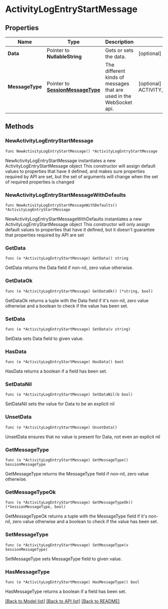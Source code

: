 # ActivityLogEntryStartMessage

## Properties

Name | Type | Description | Notes
------------ | ------------- | ------------- | -------------
**Data** | Pointer to **NullableString** | Gets or sets the data. | [optional] 
**MessageType** | Pointer to [**SessionMessageType**](SessionMessageType.md) | The different kinds of messages that are used in the WebSocket api. | [optional] [readonly] [default to ACTIVITY_LOG_ENTRY_START]

## Methods

### NewActivityLogEntryStartMessage

`func NewActivityLogEntryStartMessage() *ActivityLogEntryStartMessage`

NewActivityLogEntryStartMessage instantiates a new ActivityLogEntryStartMessage object
This constructor will assign default values to properties that have it defined,
and makes sure properties required by API are set, but the set of arguments
will change when the set of required properties is changed

### NewActivityLogEntryStartMessageWithDefaults

`func NewActivityLogEntryStartMessageWithDefaults() *ActivityLogEntryStartMessage`

NewActivityLogEntryStartMessageWithDefaults instantiates a new ActivityLogEntryStartMessage object
This constructor will only assign default values to properties that have it defined,
but it doesn't guarantee that properties required by API are set

### GetData

`func (o *ActivityLogEntryStartMessage) GetData() string`

GetData returns the Data field if non-nil, zero value otherwise.

### GetDataOk

`func (o *ActivityLogEntryStartMessage) GetDataOk() (*string, bool)`

GetDataOk returns a tuple with the Data field if it's non-nil, zero value otherwise
and a boolean to check if the value has been set.

### SetData

`func (o *ActivityLogEntryStartMessage) SetData(v string)`

SetData sets Data field to given value.

### HasData

`func (o *ActivityLogEntryStartMessage) HasData() bool`

HasData returns a boolean if a field has been set.

### SetDataNil

`func (o *ActivityLogEntryStartMessage) SetDataNil(b bool)`

 SetDataNil sets the value for Data to be an explicit nil

### UnsetData
`func (o *ActivityLogEntryStartMessage) UnsetData()`

UnsetData ensures that no value is present for Data, not even an explicit nil
### GetMessageType

`func (o *ActivityLogEntryStartMessage) GetMessageType() SessionMessageType`

GetMessageType returns the MessageType field if non-nil, zero value otherwise.

### GetMessageTypeOk

`func (o *ActivityLogEntryStartMessage) GetMessageTypeOk() (*SessionMessageType, bool)`

GetMessageTypeOk returns a tuple with the MessageType field if it's non-nil, zero value otherwise
and a boolean to check if the value has been set.

### SetMessageType

`func (o *ActivityLogEntryStartMessage) SetMessageType(v SessionMessageType)`

SetMessageType sets MessageType field to given value.

### HasMessageType

`func (o *ActivityLogEntryStartMessage) HasMessageType() bool`

HasMessageType returns a boolean if a field has been set.


[[Back to Model list]](../README.md#documentation-for-models) [[Back to API list]](../README.md#documentation-for-api-endpoints) [[Back to README]](../README.md)


